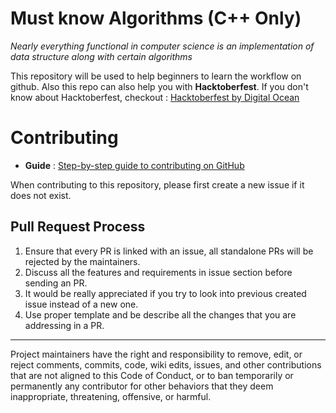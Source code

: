 # Must know Algorithms (C++ Only)

*Nearly everything functional in computer science is an implementation of data structure along with certain algorithms*

This repository will be used to help beginners to learn the workflow on github.
Also this repo can also help you with **Hacktoberfest**.
If you don't know about Hacktoberfest, checkout : [Hacktoberfest by Digital Ocean](https://hacktoberfest.digitalocean.com/)

# Contributing

- **Guide** : [Step-by-step guide to contributing on GitHub](https://www.dataschool.io/how-to-contribute-on-github/)

When contributing to this repository, please first create a new issue if it does not exist.


## Pull Request Process

1. Ensure that every PR is linked with an issue, all standalone PRs will be rejected by the maintainers.
2. Discuss all the features and requirements in issue section before sending an PR.
3. It would be really appreciated if you try to look into previous created issue instead of a new one.
4. Use proper template and be describe all the changes that you are addressing in a PR.


---


Project maintainers have the right and responsibility to remove, edit, or
reject comments, commits, code, wiki edits, issues, and other contributions
that are not aligned to this Code of Conduct, or to ban temporarily or
permanently any contributor for other behaviors that they deem inappropriate,
threatening, offensive, or harmful.

